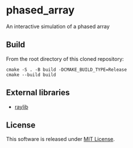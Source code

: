 # phased_array

An interactive simulation of a phased array

## Build

From the root directory of this cloned repository:

```
cmake -S . -B build -DCMAKE_BUILD_TYPE=Release
cmake --build build
```

## External libraries

- [raylib](https://www.raylib.com/index.html)

## License

This software is released under [MIT License](LICENSE).

